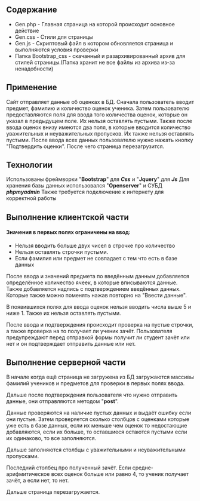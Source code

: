 ## Содержание

* Gen.php - Главная страница на которой происходит основное действие
* Gen.css - Стили для страницы
* Gen.js - Скриптовый файл в котором обновляется страница и выполняются условия проверки
* Папка Bootstrap_css - скачанный и разархивированный архив для стилей страницы.(Папка хранит не все файлы из архива из-за ненадобности)

## Применение

Сайт отправляет данные об оценках в БД.
Сначала пользователь вводит предмет, фамилию и количество оценок ученика.
Затем пользователю предоставляются поля для ввода того количества оценок,
которые он указал в предыдущем поле.
Их нельзя оставлять пустыми.
Также после ввода оценок внизу имеются два поля, 
в которые вводится количество уважительных и неуважительных пропусков.
Их также нельзя оставлять пустыми.
После ввода всех данных пользователю нужно нажать кнопку "Подтвердить оценки".
После чего страница перезагрузится.

## Технологии

Использованы фреймворки "**Bootstrap**" для ***Css*** и "**Jquery**" для ***Js***
Для хранения базы данных использовался "**Openserver**" и СУБД ***phpmyadmin***
Также требуется подключение к интернету для корректной работы

## Выполнение клиентской части

#### Значения в первых полях ограничены на ввод:
* Нельзя вводить больше двух чисел в строчке про количество
* Нельзя оставлять строчки пустыми.
* Если фамилия или предмет не совпадает с тем что есть в базе данных

После ввода и значений предмета по введённым данным добавляется определённое количество ячеек,
в которые вписываются данные. Также добавляется надпись с подтверждением введённых данных. 
Которые также можно поменять нажав повторно на "Ввести данные".

В появившихся полях для ввода оценок нельзя вводить числа выше 5 и ниже 1. 
Также их нельзя оставлять пустыми.

После ввода и подтверждения происходит проверка на пустые строчки, 
а также проверка на то получает ли ученик зачёт. 
Пользователя предупреждают перед отправкой формы получит ли студент зачёт или нет
и он подтверждает отправить данные или нет.

## Выполнение серверной части

В начале когда ещё страница не загружена из БД 
загружаются массивы фамилий учеников и предметов 
для проверки в первых полях ввода.

Дальше после подтверждения пользователя что нужно отправить данные, 
они отправляются методом "**post**".

Данные проверяются на наличие пустых данных и выдаёт ошибку если они пустые.
Затем проверяется сколько столбцов с оценками которые уже есть в базе данных,
если их меньше чем оценок то недостающие добавляются,
если их больше, то оставшиеся остаются пустыми
если их одинаково, то все заполняются.

Дальше заполняются столбцы с уважительными и неуважительными пропусками.

Последний столбец про полученный зачёт.
Если средне-арифмитическое всех оценок больше или равно 4, то ученик получает зачёт, а если нет, то нет.

Дальше страница перезагружается.


